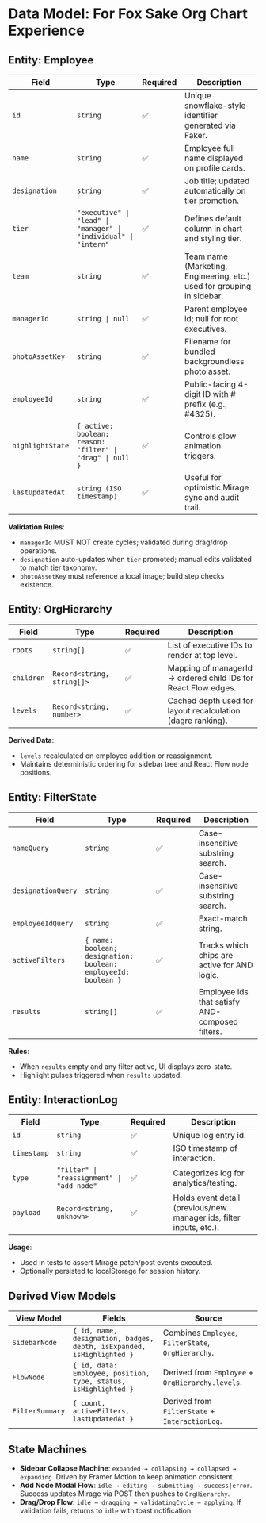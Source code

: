 # Data Model: For Fox Sake Org Chart Experience

## Entity: Employee

| Field            | Type                                                             | Required | Description                                                            |
| ---------------- | ---------------------------------------------------------------- | -------- | ---------------------------------------------------------------------- |
| `id`             | `string`                                                         | ✅       | Unique snowflake-style identifier generated via Faker.                 |
| `name`           | `string`                                                         | ✅       | Employee full name displayed on profile cards.                         |
| `designation`    | `string`                                                         | ✅       | Job title; updated automatically on tier promotion.                    |
| `tier`           | `"executive" \| "lead" \| "manager" \| "individual" \| "intern"` | ✅       | Defines default column in chart and styling tier.                      |
| `team`           | `string`                                                         | ✅       | Team name (Marketing, Engineering, etc.) used for grouping in sidebar. |
| `managerId`      | `string \| null`                                                 | ✅       | Parent employee id; null for root executives.                          |
| `photoAssetKey`  | `string`                                                         | ✅       | Filename for bundled backgroundless photo asset.                       |
| `employeeId`     | `string`                                                         | ✅       | Public-facing 4-digit ID with # prefix (e.g., #4325).                  |
| `highlightState` | `{ active: boolean; reason: "filter" \| "drag" \| null }`        | ✅       | Controls glow animation triggers.                                      |
| `lastUpdatedAt`  | `string (ISO timestamp)`                                         | ✅       | Useful for optimistic Mirage sync and audit trail.                     |

**Validation Rules**:

- `managerId` MUST NOT create cycles; validated during drag/drop operations.
- `designation` auto-updates when `tier` promoted; manual edits validated to match tier taxonomy.
- `photoAssetKey` must reference a local image; build step checks existence.

## Entity: OrgHierarchy

| Field      | Type                       | Required | Description                                                    |
| ---------- | -------------------------- | -------- | -------------------------------------------------------------- |
| `roots`    | `string[]`                 | ✅       | List of executive IDs to render at top level.                  |
| `children` | `Record<string, string[]>` | ✅       | Mapping of managerId → ordered child IDs for React Flow edges. |
| `levels`   | `Record<string, number>`   | ✅       | Cached depth used for layout recalculation (dagre ranking).    |

**Derived Data**:

- `levels` recalculated on employee addition or reassignment.
- Maintains deterministic ordering for sidebar tree and React Flow node positions.

## Entity: FilterState

| Field              | Type                                                           | Required | Description                                     |
| ------------------ | -------------------------------------------------------------- | -------- | ----------------------------------------------- |
| `nameQuery`        | `string`                                                       | ✅       | Case-insensitive substring search.              |
| `designationQuery` | `string`                                                       | ✅       | Case-insensitive substring search.              |
| `employeeIdQuery`  | `string`                                                       | ✅       | Exact-match string.                             |
| `activeFilters`    | `{ name: boolean; designation: boolean; employeeId: boolean }` | ✅       | Tracks which chips are active for AND logic.    |
| `results`          | `string[]`                                                     | ✅       | Employee ids that satisfy AND-composed filters. |

**Rules**:

- When `results` empty and any filter active, UI displays zero-state.
- Highlight pulses triggered when `results` updated.

## Entity: InteractionLog

| Field       | Type                                       | Required | Description                                                         |
| ----------- | ------------------------------------------ | -------- | ------------------------------------------------------------------- |
| `id`        | `string`                                   | ✅       | Unique log entry id.                                                |
| `timestamp` | `string`                                   | ✅       | ISO timestamp of interaction.                                       |
| `type`      | `"filter" \| "reassignment" \| "add-node"` | ✅       | Categorizes log for analytics/testing.                              |
| `payload`   | `Record<string, unknown>`                  | ✅       | Holds event detail (previous/new manager ids, filter inputs, etc.). |

**Usage**:

- Used in tests to assert Mirage patch/post events executed.
- Optionally persisted to localStorage for session history.

## Derived View Models

| View Model      | Fields                                                                | Source                                              |
| --------------- | --------------------------------------------------------------------- | --------------------------------------------------- |
| `SidebarNode`   | `{ id, name, designation, badges, depth, isExpanded, isHighlighted }` | Combines `Employee`, `FilterState`, `OrgHierarchy`. |
| `FlowNode`      | `{ id, data: Employee, position, type, status, isHighlighted }`       | Derived from `Employee` + `OrgHierarchy.levels`.    |
| `FilterSummary` | `{ count, activeFilters, lastUpdatedAt }`                             | Derived from `FilterState` + `InteractionLog`.      |

## State Machines

- **Sidebar Collapse Machine**: `expanded → collapsing → collapsed → expanding`. Driven by Framer Motion to keep animation consistent.
- **Add Node Modal Flow**: `idle → editing → submitting → success|error`. Success updates Mirage via POST then pushes to `OrgHierarchy`.
- **Drag/Drop Flow**: `idle → dragging → validatingCycle → applying`. If validation fails, returns to `idle` with toast notification.
